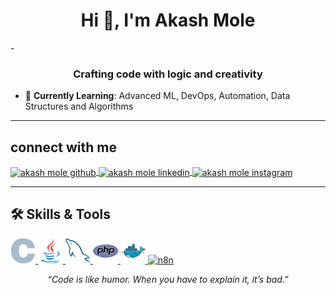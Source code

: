 <h1 align="center">Hi 👋, I'm Akash Mole</h1>
- <h3 align="center">Crafting code with logic and creativity</h3>

- 🌱 **Currently Learning**: Advanced ML, DevOps, Automation, Data Structures and Algorithms





---

## connect with me
<p align="left"> 

<p align="left">
  <a href="https://github.com/akash2546" target="blank">
    <img align="center" src="https://raw.githubusercontent.com/rahuldkjain/github-profile-readme-generator/master/src/images/icons/Social/github.svg" alt="akash mole github" height="30" width="40" />
  </a>
  <a href="https://www.linkedin.com/in/akash-mole/" target="blank">
    <img align="center" src="https://raw.githubusercontent.com/rahuldkjain/github-profile-readme-generator/master/src/images/icons/Social/linked-in-alt.svg" alt="akash mole linkedin" height="30" width="40" />
  </a>
  <a href="https://www.instagram.com/mr_akash_reddy___?igsh=MTI3cDRtdmN1N2Fz" target="blank">
    <img align="center" src="https://raw.githubusercontent.com/rahuldkjain/github-profile-readme-generator/master/src/images/icons/Social/instagram.svg" alt="akash mole instagram" height="30" width="40" />
  </a>
</p>

---

## 🛠 Skills & Tools
<p align="left"> 
  <a href="https://www.cprogramming.com/" target="_blank" rel="noreferrer"> 
    <img src="https://raw.githubusercontent.com/devicons/devicon/master/icons/c/c-original.svg" alt="c" width="40" height="40"/> 
  </a> 
  <a href="https://www.java.com" target="_blank" rel="noreferrer"> 
    <img src="https://raw.githubusercontent.com/devicons/devicon/master/icons/java/java-original.svg" alt="java" width="40" height="40"/> 
  </a> 
  </a> 
  <a href="https://www.mysql.com/" target="_blank" rel="noreferrer"> 
    <img src="https://raw.githubusercontent.com/devicons/devicon/master/icons/mysql/mysql-original.svg" alt="mysql" width="40" height="40"/> 
  </a> 
  </a> 
    </a> 
 
  <a href="https://www.php.net" target="_blank" rel="noreferrer"> 
    <img src="https://raw.githubusercontent.com/devicons/devicon/master/icons/php/php-original.svg" alt="php" width="40" height="40"/> 
  </a> 
  <a href="https://www.docker.com/" target="_blank" rel="noreferrer"> 
    <img src="https://raw.githubusercontent.com/devicons/devicon/master/icons/docker/docker-original.svg" alt="docker" width="40" height="40"/> 
  </a> 
  <a href="https://n8n.io/" target="_blank" rel="noreferrer"> 
    <img src="https://avatars.githubusercontent.com/u/45487711?s=200&v=4" alt="n8n" width="40" height="40"/> 
  </a> 
</p>




<p align="center">
  <em>“Code is like humor. When you have to explain it, it’s bad.”</em>
</p>
